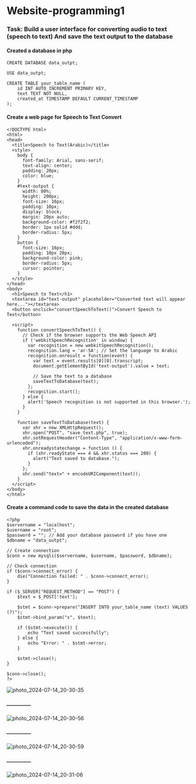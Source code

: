 # Website-programming1
### Task: Build a user interface for converting audio to text (speech to text) And save the text output to the database


#### Created a database in php
```
CREATE DATABASE data_outpt;

USE data_outpt;

CREATE TABLE your_table_name (
    id INT AUTO_INCREMENT PRIMARY KEY,
    text TEXT NOT NULL,
    created_at TIMESTAMP DEFAULT CURRENT_TIMESTAMP
);
```

#### Create a web page for Speech to Text Convert
```
<!DOCTYPE html>
<html>
<head>
  <title>Speech to Text(Arabic)</title>
  <style>
    body {
      font-family: Arial, sans-serif;
      text-align: center;
      padding: 20px;
      color: blue;
    }
    #text-output {
      width: 80%;
      height: 200px;
      font-size: 16px;
      padding: 10px;
      display: block;
      margin: 20px auto;
      background-color: #f2f2f2;
      border: 1px solid #ddd;
      border-radius: 5px;
    }
    button {
      font-size: 16px;
      padding: 10px 20px;
      background-color: pink;
      border-radius: 5px;
      cursor: pointer;
    }
  </style>
</head>
<body>
  <h1>Speech to Text</h1>
  <textarea id="text-output" placeholder="Converted text will appear here..."></textarea>
  <button onclick="convertSpeechToText()">Convert Speech to Text</button>

  <script>
    function convertSpeechToText() {
      // Check if the browser supports the Web Speech API
      if ('webkitSpeechRecognition' in window) {
        var recognition = new webkitSpeechRecognition();
        recognition.lang = 'ar-SA'; // Set the language to Arabic
        recognition.onresult = function(event) {
          var text = event.results[0][0].transcript;
          document.getElementById('text-output').value = text;
          
          // Save the text to a database
          saveTextToDatabase(text);
        };
        recognition.start();
      } else {
        alert('Speech recognition is not supported in this browser.');
      }
    }

    function saveTextToDatabase(text) {
      var xhr = new XMLHttpRequest();
      xhr.open("POST", "save_text.php", true);
      xhr.setRequestHeader("Content-Type", "application/x-www-form-urlencoded");
      xhr.onreadystatechange = function () {
        if (xhr.readyState === 4 && xhr.status === 200) {
          alert("Text saved to database.");
        }
      };
      xhr.send("text=" + encodeURIComponent(text));
    }
  </script>
</body>
</html>
```

#### Create a command code to save the data in the created database
```
<?php
$servername = "localhost";
$username = "root";
$password = ""; // Add your database password if you have one
$dbname = "data_outpt";

// Create connection
$conn = new mysqli($servername, $username, $password, $dbname);

// Check connection
if ($conn->connect_error) {
    die("Connection failed: " . $conn->connect_error);
}

if ($_SERVER["REQUEST_METHOD"] == "POST") {
    $text = $_POST['text'];
    
    $stmt = $conn->prepare("INSERT INTO your_table_name (text) VALUES (?)");
    $stmt->bind_param("s", $text);
    
    if ($stmt->execute()) {
        echo "Text saved successfully";
    } else {
        echo "Error: " . $stmt->error;
    }
    
    $stmt->close();
}

$conn->close();
?>
```
![photo_2024-07-14_20-30-35](https://github.com/user-attachments/assets/47e4e015-d29f-4c57-8fd8-1a5f7806d0d5)
##### __________

![photo_2024-07-14_20-30-56](https://github.com/user-attachments/assets/bcd1032a-669d-403f-8f0f-bceb775b7dbf)
##### __________

![photo_2024-07-14_20-30-59](https://github.com/user-attachments/assets/ec977a9e-6575-4ec9-8347-7543b969e7da)
##### __________

![photo_2024-07-14_20-31-06](https://github.com/user-attachments/assets/7b1694d4-62b1-42ea-bcad-3c719eb574de)

